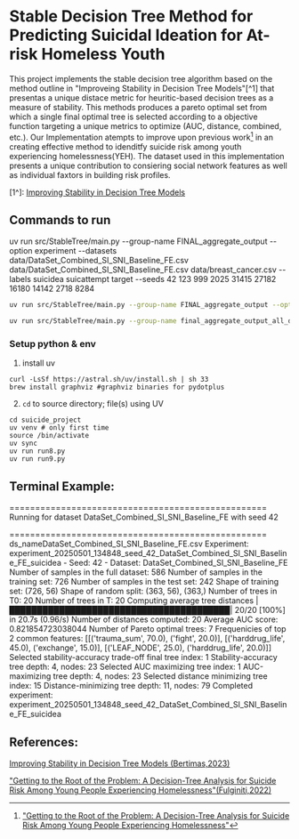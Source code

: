 # Stable Decision Tree Method for Predicting Suicidal Ideation for At-risk Homeless Youth

This project implements the stable decision tree algorithm based on the method outline in "Improveing Stability in Decision Tree Models"[^1] that presentas a unique distace metric for heuritic-based decision trees as a measure of stability. This methods produces a pareto optimal set from which a single final optimal tree is selected according to a objective function targeting a unique metrics to optimize (AUC, distance, combined, etc.). Our Implementation atempts to improve upon previous work[^2] in an creating effective method to idenditfy suicide risk among youth experiencing homelessness(YEH). The dataset used in this implementation presents a unique contribution to consiering social network features as well as individual faxtors in building risk profiles.


[1^]: [Improving Stability in Decision Tree Models](https://arxiv.org/abs/2305.17299)

[^2]:["Getting to the Root of the Problem: A Decision-Tree Analysis for Suicide Risk Among Young People Experiencing Homelessness"](https://doi.org/10.1086/715211)

## Commands to run
uv run src/StableTree/main.py --group-name FINAL_aggregate_output --option experiment --datasets data/DataSet_Combined_SI_SNI_Baseline_FE.csv data/DataSet_Combined_SI_SNI_Baseline_FE.csv data/breast_cancer.csv --labels suicidea suicattempt target --seeds 42  123  999  2025  31415  27182  16180  14142  2718  8284

```bash
uv run src/StableTree/main.py --group-name FINAL_aggregate_output --option experiment --datasets data/DataSet_Combined_SI_SNI_Baseline_FE.csv data/DataSet_Combined_SI_SNI_Baseline_FE.csv data/breast_cancer.csv --labels suicidea suicattempt target

uv run src/StableTree/main.py --group-name final_aggregate_output_all_datasets --option plot --datasets data/DataSet_Combined_SI_SNI_Baseline_FE.csv data/breast_cancer.csv     
```


### Setup python & env

1. install uv
```
curl -LsSf https://astral.sh/uv/install.sh | sh 33 
brew install graphviz #graphviz binaries for pydotplus
```

2. `cd` to source directory; file(s) using UV
```
cd suicide_project
uv venv # only first time
source /bin/activate
uv sync
uv run run8.py
uv run run9.py
```


  ## Terminal Example:
==================================================
Running for dataset DataSet_Combined_SI_SNI_Baseline_FE with seed 42

==================================================
ds_nameDataSet_Combined_SI_SNI_Baseline_FE.csv
Experiment: experiment_20250501_134848_seed_42_DataSet_Combined_SI_SNI_Baseline_FE_suicidea - Seed: 42 - Dataset: DataSet_Combined_SI_SNI_Baseline_FE
Number of samples in the full dataset: 586
Number of samples in the training set: 726
Number of samples in the test set: 242
Shape of training set: (726, 56)
Shape of random split: (363, 56), (363,)
Number of trees in T0: 20
Number of trees in T: 20
Computing average tree distances |████████████████████████████████████████| 20/20 [100%] in 20.7s (0.96/s) 
Number of distances computed: 20
Average AUC score: 0.821854723038044
Number of Pareto optimal trees: 7
Frequenicies of top 2 common features: [[('trauma_sum', 70.0), ('fight', 20.0)], [('harddrug_life', 45.0), ('exchange', 15.0)], [('LEAF_NODE', 25.0), ('harddrug_life', 20.0)]]
Selected stability-accuracy trade-off final tree index: 1
Stability-accuracy tree depth: 4, nodes: 23
Selected AUC maximizing tree index: 1
AUC-maximizing tree depth: 4, nodes: 23
Selected distance minimizing tree index: 15
Distance-minimizing tree depth: 11, nodes: 79
Completed experiment: experiment_20250501_134848_seed_42_DataSet_Combined_SI_SNI_Baseline_FE_suicidea

## References:
[Improving Stability in Decision Tree Models (Bertimas,2023)](https://arxiv.org/abs/2305.17299)

["Getting to the Root of the Problem: A Decision-Tree Analysis for Suicide Risk Among Young People Experiencing Homelessness"(Fulginiti,2022)](https://doi.org/10.1086/715211)